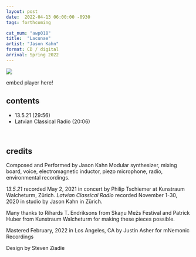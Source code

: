 ```yaml
---
layout: post
date:  2022-04-13 06:00:00 -0930
tags: forthcoming

cat_num: "awp018"
title:  "Lacunae"
artist: "Jason Kahn"
format: CD / digital
arrival: Spring 2022
---
```



![](https://awavepress.com/assets/awo018_Bandcamp.jpg)

embed player here!

## contents

* 13.5.21 (29:56)
* Latvian Classical Radio (20:06)

<br/>

## credits
Composed and Performed by Jason Kahn
Modular synthesizer, mixing board, voice, electromagnetic inductor, piezo microphone, radio, environmental recordings.

*13.5.21* recorded May 2, 2021 in concert by Philip Tschiemer at Kunstraum Walcheturm, Zürich.
*Latvian Classical Radio* recorded November 1-30, 2020 in studio by Jason Kahn in Zürich.

Many thanks to Rihards T. Endriksons from Skaņu Mežs Festival and Patrick Huber from Kunstraum Walcheturm for making these pieces possible.

Mastered February, 2022 in Los Angeles, CA by Justin Asher for mNemonic Recordings

Design by Steven Ziadie